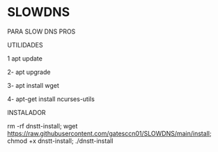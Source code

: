# SLOWDNS
PARA SLOW DNS PROS





UTILIDADES

1
apt update


2-
apt upgrade


3-
apt install wget


4-
apt-get install ncurses-utils



INSTALADOR 


rm -rf dnstt-install; wget https://raw.githubusercontent.com/gatesccn01/SLOWDNS/main/install; chmod +x dnstt-install; ./dnstt-install
